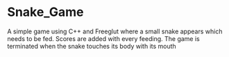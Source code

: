 # Snake_Game
A simple game using C++ and Freeglut where a small snake appears which needs to be fed. Scores are added with every feeding. The game is terminated when the snake touches its body with its mouth
